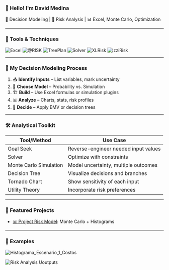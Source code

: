 ### 👋 Hello! I'm David Medina
🎯 Decision Modeling | 🧮 Risk Analysis | 📊 Excel, Monte Carlo, Optimization

---

### 🧰 Tools & Techniques
![Excel](https://img.shields.io/badge/Excel-Modeling-217346?logo=microsoft-excel&logoColor=white)
![@RISK](https://img.shields.io/badge/@RISK-Simulation-8A2BE2)
![TreePlan](https://img.shields.io/badge/TreePlan-Decision_Tree-00CED1)
![Solver](https://img.shields.io/badge/Solver-Optimization-FFD700)
![XLRisk](https://img.shields.io/badge/XLRisk-Monte_Carlo-B22222)
![izziRisk](https://img.shields.io/badge/izziRisk-Risk_Analysis-005BA1)

---

### 🔄 My Decision Modeling Process

1. 📥 **Identify Inputs** – List variables, mark uncertainty
2. 🧠 **Choose Model** – Probability vs. Simulation
3. 🏗️ **Build** – Use Excel formulas or simulation plugins
4. 📊 **Analyze** – Charts, stats, risk profiles
5. 🧾 **Decide** – Apply EMV or decision trees

---

### 🛠️ Analytical Toolkit

| Tool/Method             | Use Case                              |
|-------------------------|----------------------------------------|
| Goal Seek               | Reverse-engineer needed input values   |
| Solver                  | Optimize with constraints              |
| Monte Carlo Simulation  | Model uncertainty, multiple outcomes   |
| Decision Tree           | Visualize decisions and branches       |
| Tornado Chart           | Show sensitivity of each input         |
| Utility Theory          | Incorporate risk preferences           |

---

### 📁 Featured Projects

- [📊 Project Risk Model](#): Monte Carlo + Histograms

---

### 📸 Examples

![Histograma_Escenario_1_Costos](https://github.com/user-attachments/assets/c6cb8547-4b46-4b86-a94a-db62638c8bc7)


![Risk Analysis Uoutputs](https://github.com/user-attachments/assets/46d2537c-abd8-4f23-99a9-c8739f269802)
